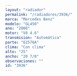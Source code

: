 ```yaml
---
layout: "radiador"
permalink: "/radiadores/3936/"
marca: "Mercedes Benz"
modelo: "GL450"
ano: "2008"
motor: "V8 4.6"
transmision: "Automática"
parte: "62576A"
clima: "Con clima"
alto: "25"
ancho: "20 7/8"
observaciones: ""
id: "3936"
---
```


